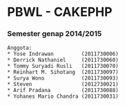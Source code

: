 # PBWL - CAKEPHP
### Semester genap 2014/2015

    Anggota:
    * Yose Indrawan         (2011730006)
    * Derrick Nathaniel     (2011730060)
    * Tommy Suryadi Rusli   (2011730070)
    * Reinhart M. Sihotang  (2011730097)
    * Surya Wono            (2011730093)
    * Steven                (2012730021)
    * Arif Pradana          (2011730088)
    * Yohanes Mario Chandra (2011730031)